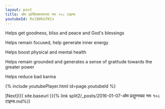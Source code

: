 ```yaml
---
layout: post
title: ओम ऊर्जिताशासनाया नमः १०८ टाइम्स
youtubeId: RxlB8hGfKCs
---
```

 
 
Helps get goodness, bliss and peace and God's blessings
 
Helps remain focused, help generate inner energy 
 
Helps boost physical and mental health 
 
Helps remain grounded and generates a sense of gratitude towards the greater power 
 
Helps reduce bad karma
 
 
 
 


{% include youtubePlayer.html id=page.youtubeId %}
 
[Next]({{ site.baseurl }}{% link  split2/_posts/2016-01-07-ओम प्रद्युम्नख्या नमः १०८ टाइम्स.md%})
 
